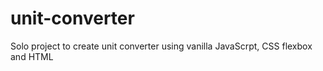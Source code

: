 # unit-converter

Solo project to create unit converter using vanilla JavaScrpt, CSS flexbox and HTML



